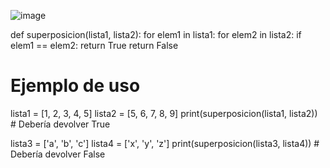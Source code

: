 
![image](https://github.com/user-attachments/assets/312a31a5-50f6-4164-8ed0-de268b200a86)

def superposicion(lista1, lista2):
    for elem1 in lista1:
        for elem2 in lista2:
            if elem1 == elem2:
                return True
    return False

# Ejemplo de uso
lista1 = [1, 2, 3, 4, 5]
lista2 = [5, 6, 7, 8, 9]
print(superposicion(lista1, lista2))  # Debería devolver True

lista3 = ['a', 'b', 'c']
lista4 = ['x', 'y', 'z']
print(superposicion(lista3, lista4))  # Debería devolver False
